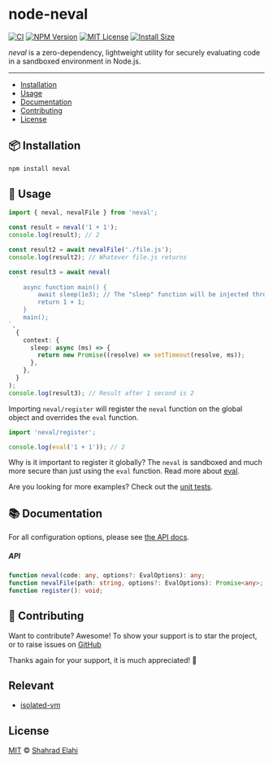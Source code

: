 # node-neval

[![CI](https://github.com/shahradelahi/node-neval/actions/workflows/ci.yml/badge.svg)](https://github.com/shahradelahi/node-neval/actions/workflows/ci.yml)
[![NPM Version](https://img.shields.io/npm/v/neval.svg)](https://www.npmjs.com/package/neval)
[![MIT License](https://img.shields.io/badge/License-MIT-blue.svg?style=flat)](/LICENSE)
[![Install Size](https://packagephobia.com/badge?p=neval)](https://packagephobia.com/result?p=neval)

_neval_ is a zero-dependency, lightweight utility for securely evaluating code in a sandboxed environment in Node.js.

---

- [Installation](#-installation)
- [Usage](#-usage)
- [Documentation](#-documentation)
- [Contributing](#-contributing)
- [License](#license)

## 📦 Installation

```bash
npm install neval
```

## 📖 Usage

```typescript
import { neval, nevalFile } from 'neval';

const result = neval('1 + 1');
console.log(result); // 2

const result2 = await nevalFile('./file.js');
console.log(result2); // Whatever file.js returns

const result3 = await neval(
  `
    async function main() {
        await sleep(1e3); // The "sleep" function will be injected through context
        return 1 + 1;
    }
    main();
`,
  {
    context: {
      sleep: async (ms) => {
        return new Promise((resolve) => setTimeout(resolve, ms));
      },
    },
  }
);
console.log(result3); // Result after 1 second is 2
```

Importing `neval/register` will register the `neval` function on the global object and overrides the `eval` function.

```typescript
import 'neval/register';

console.log(eval('1 + 1')); // 2
```

Why is it important to register it globally? The `neval` is sandboxed and much more secure than just using the `eval` function. Read more about [eval](https://developer.mozilla.org/en-US/docs/Web/JavaScript/Reference/Global_Objects/eval).

Are you looking for more examples? Check out the [unit tests](/tests/eval.test.ts).

## 📚 Documentation

For all configuration options, please see [the API docs](https://www.jsdocs.io/package/neval).

##### API

```typescript
function neval(code: any, options?: EvalOptions): any;
function nevalFile(path: string, options?: EvalOptions): Promise<any>;
function register(): void;
```

## 🤝 Contributing

Want to contribute? Awesome! To show your support is to star the project, or to raise issues on [GitHub](https://github.com/shahradelahi/node-neval)

Thanks again for your support, it is much appreciated! 🙏

## Relevant

- [isolated-vm](https://github.com/laverdet/isolated-vm)

## License

[MIT](/LICENSE) © [Shahrad Elahi](https://github.com/shahradelahi)

